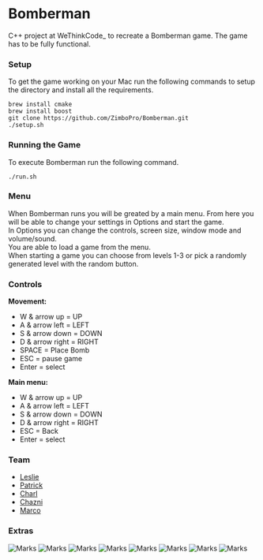 # Bomberman

C++ project at WeThinkCode\_ to recreate a Bomberman game. The game has to be fully functional.

### Setup 

To get the game working on your Mac run the following commands to setup the directory
and install all the requirements. 
```
brew install cmake
brew install boost
git clone https://github.com/ZimboPro/Bomberman.git
./setup.sh
```

### Running the Game

To execute Bomberman run the following command. 
```
./run.sh
```

### Menu

When Bomberman runs you will be greated by a main menu. From here you will be able to change your settings in Options and start the game.  
In Options you can change the controls, screen size, window mode and volume/sound.  
You are able to load a game from the menu.  
When starting a game you can choose from levels 1-3 or pick a randomly generated level with the random button.  

### Controls

**Movement:**
-	W & arrow up = UP  
-	A & arrow left = LEFT  
-	S & arrow down = DOWN  
-	D & arrow right = RIGHT  
-	SPACE = Place Bomb  
-	ESC = pause game  
-	Enter = select  
  
**Main menu:**
-	W & arrow up = UP  
-	A & arrow left = LEFT  
-	S & arrow down = DOWN  
-	D & arrow right = RIGHT  
-	ESC = Back  
-	Enter = select  
  

### Team

- <a href="https://github.com/ZimboPro">Leslie</a>  
- <a href="https://github.com/P-Russell">Patrick</a>  
- <a href="https://github.com/cdpauwels">Charl</a>  
- <a href="https://github.com/ChazniK">Chazni</a>  
- <a href="https://github.com/Moondog360">Marco</a>

### Extras

![Marks](https://img.shields.io/badge/Language-c%2B%2B-red.svg)
![Marks](https://img.shields.io/badge/OS-Mac-red.svg)
![Marks](https://img.shields.io/badge/Leslie-Engine-blue.svg)
![Marks](https://img.shields.io/badge/Marco-Graphics-blue.svg)
![Marks](https://img.shields.io/badge/Patrick-AI-blue.svg)
![Marks](https://img.shields.io/badge/Chazne-Map-blue.svg)
![Marks](https://img.shields.io/badge/Charl-Menu-blue.svg)
![Marks](https://img.shields.io/badge/State-Linker%Error-red.svg)

